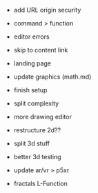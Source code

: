 - add URL origin security 
- command > function
- editor errors
- skip to content link
- landing page

- update graphics (math.md)

- finish setup
- split complexity
- more drawing editor
- restructure 2d??

- split 3d stuff

- better 3d testing

- update ar/vr > p5xr

- fractals L-Function